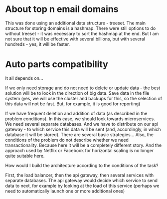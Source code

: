 # About top n email domains

This was done using an additional data structure - treeset. The main structure for storing domains is a hashmap. There were still options to do without treeset - it was necessary to sort the hashmap at the end.
But I am not sure that it will be effective with several billions, but with several hundreds - yes, it will be faster.

# Auto parts compatibility
It all depends on...


If we only need storage and do not need to delete or update data - the best solution will be to look in the direction of big data. Save data in the file system (yes, we will use the cluster and backups for this, so the selection of this data will not be fast. But, for example, it is good for reporting)

If we have frequent deletion and addition of data (as described in the problem conditions). In this case, we should look towards microservices. We need several separate databases. And we have to distribute on our api gateway - to which service this data will be sent (and, accordingly, in which database it will be stored). There are several basic strategies...
Also, the conditions of the problem do not describe whether we need transactionality. Because here it will be a completely different story. And the approach used by Netflix or Facebook for horizontal scaling is no longer quite suitable here.

How would I build the architecture according to the conditions of the task?

First, the load balancer, then the api gateway, then several services with separate databases. The api gateway would decide which service to send data to next, for example by looking at the load of this service (perhaps we need to automatically launch one or more additional ones)
